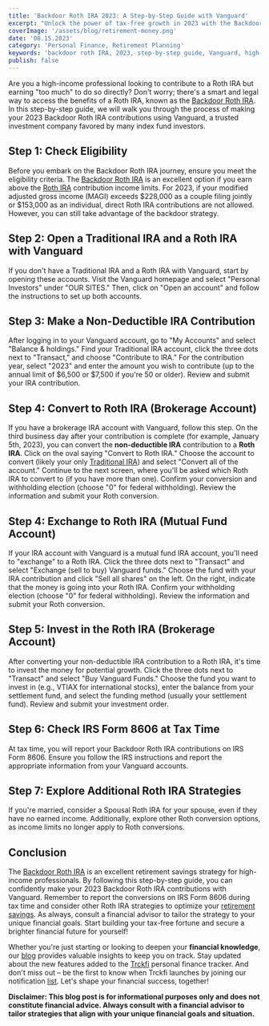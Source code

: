 ```yaml
---
title: 'Backdoor Roth IRA 2023: A Step-by-Step Guide with Vanguard'
excerpt: "Unlock the power of tax-free growth in 2023 with the Backdoor Roth IRA strategy through Vanguard. This comprehensive step-by-step guide reveals how high-income professionals can contribute to a Roth IRA, even surpassing the income limits. Learn the exact process for non-deductible IRA contributions, converting to a Roth IRA, and strategic investing. Secure your financial future and enjoy tax-efficient benefits with this ultimate Backdoor Roth IRA 2023 guide using Vanguard."
coverImage: '/assets/blog/retirement-money.png'
date: '08.15.2023'
category: 'Personal Finance, Retirement Planning'
keywords: 'backdoor roth IRA, 2023, step-by-step guide, Vanguard, high-income professionals, Roth IRA contributions, non-deductible IRA, tax-efficient, financial future'
publish: false
---
```


Are you a high-income professional looking to contribute to a Roth IRA but earning "too much" to do so directly? Don't worry; there's a smart and legal way to access the benefits of a Roth IRA, known as the [Backdoor Roth IRA](/blog/the-backdoor-roth-ira). In this step-by-step guide, we will walk you through the process of making your 2023 Backdoor Roth IRA contributions using Vanguard, a trusted investment company favored by many index fund investors.

## Step 1: Check Eligibility
Before you embark on the Backdoor Roth IRA journey, ensure you meet the eligibility criteria. The [Backdoor Roth IRA](/blog/the-backdoor-roth-ira) is an excellent option if you earn above the [Roth IRA](/blog/what-is-the-roth-IRA-avantage-2023) contribution income limits. For 2023, if your modified adjusted gross income (MAGI) exceeds $228,000 as a couple filing jointly or $153,000 as an individual, direct Roth IRA contributions are not allowed. However, you can still take advantage of the backdoor strategy.

## Step 2: Open a Traditional IRA and a Roth IRA with Vanguard
If you don't have a Traditional IRA and a Roth IRA with Vanguard, start by opening these accounts. Visit the Vanguard homepage and select "Personal Investors" under "OUR SITES." Then, click on "Open an account" and follow the instructions to set up both accounts.

## Step 3: Make a Non-Deductible IRA Contribution
After logging in to your Vanguard account, go to "My Accounts" and select "Balance & holdings." Find your Traditional IRA account, click the three dots next to "Transact," and choose "Contribute to IRA." For the contribution year, select "2023" and enter the amount you wish to contribute (up to the annual limit of $6,500 or $7,500 if you're 50 or older). Review and submit your IRA contribution.

## Step 4: Convert to Roth IRA (Brokerage Account)
If you have a brokerage IRA account with Vanguard, follow this step. On the third business day after your contribution is complete (for example, January 5th, 2023), you can convert the **non-deductible IRA** contribution to a **Roth IRA**. Click on the oval saying "Convert to Roth IRA." Choose the account to convert (likely your only [Traditional IRA](/blog/traditional-ira-buidling-a-tax-advantage-retirement)) and select "Convert all of the account." Continue to the next screen, where you'll be asked which Roth IRA to convert to (if you have more than one). Confirm your conversion and withholding election (choose "0" for federal withholding). Review the information and submit your Roth conversion.

## Step 4: Exchange to Roth IRA (Mutual Fund Account)
If your IRA account with Vanguard is a mutual fund IRA account, you'll need to "exchange" to a Roth IRA. Click the three dots next to "Transact" and select "Exchange (sell to buy) Vanguard funds." Choose the fund with your IRA contribution and click "Sell all shares" on the left. On the right, indicate that the money is going into your Roth IRA. Confirm your withholding election (choose "0" for federal withholding). Review the information and submit your Roth conversion.

## Step 5: Invest in the Roth IRA (Brokerage Account)
After converting your non-deductible IRA contribution to a Roth IRA, it's time to invest the money for potential growth. Click the three dots next to "Transact" and select "Buy Vanguard Funds." Choose the fund you want to invest in (e.g., VTIAX for international stocks), enter the balance from your settlement fund, and select the funding method (usually your settlement fund). Review and submit your investment order.

## Step 6: Check IRS Form 8606 at Tax Time
At tax time, you will report your Backdoor Roth IRA contributions on IRS Form 8606. Ensure you follow the IRS instructions and report the appropriate information from your Vanguard accounts.

## Step 7: Explore Additional Roth IRA Strategies
If you're married, consider a Spousal Roth IRA for your spouse, even if they have no earned income. Additionally, explore other Roth conversion options, as income limits no longer apply to Roth conversions.

## Conclusion
The [Backdoor Roth IRA](/blog/the-backdoor-roth-ira) is an excellent retirement savings strategy for high-income professionals. By following this step-by-step guide, you can confidently make your 2023 Backdoor Roth IRA contributions with Vanguard. Remember to report the conversions on IRS Form 8606 during tax time and consider other Roth IRA strategies to optimize your [retirement savings](/blog/retirement-planning-understanding-iras-and-401ks). As always, consult a financial advisor to tailor the strategy to your unique financial goals. Start building your tax-free fortune and secure a brighter financial future for yourself!

Whether you're just starting or looking to deepen your **financial knowledge**, our [blog](/blog) provides valuable insights to keep you on track. Stay updated about the new features added to the [Trckfi](/) personal finance tracker. And don't miss out – be the first to know when Trckfi launches by joining our notification [list](/#get-notified). Let's shape your financial success, together!

**Disclaimer: This blog post is for informational purposes only and does not constitute financial advice. Always consult with a financial advisor to tailor strategies that align with your unique financial goals and situation.**